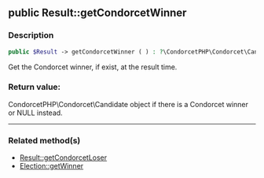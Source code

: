 ## public Result::getCondorcetWinner

### Description    

```php
public $Result -> getCondorcetWinner ( ) : ?\CondorcetPHP\Condorcet\Candidate
```

Get the Condorcet winner, if exist, at the result time.    


### Return value:   

CondorcetPHP\Condorcet\Candidate object if there is a Condorcet winner or NULL instead.


---------------------------------------

### Related method(s)      

* [Result::getCondorcetLoser](../Result%20Class/public%20Result--getCondorcetLoser.md)    
* [Election::getWinner](../Election%20Class/public%20Election--getWinner.md)    
